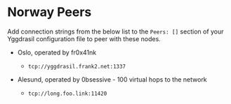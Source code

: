 # Norway Peers

Add connection strings from the below list to the `Peers: []` section of your
Yggdrasil configuration file to peer with these nodes.

* Oslo, operated by fr0x41nk
  * `tcp://yggdrasil.frank2.net:1337`

* Alesund, operated by 0bsessive - 100 virtual hops to the network
  * `tcp://long.foo.link:11420`

